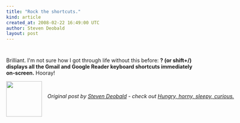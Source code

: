 ```yaml
---
title: "Rock the shortcuts."
kind: article
created_at: 2008-02-22 16:49:00 UTC
author: Steven Deobald
layout: post
---
```

<a onblur="try {parent.deselectBloggerImageGracefully();} catch(e) {}" href="http://bp2.blogger.com/_-c99fYySfc4/R78ADOgp1bI/AAAAAAAABcI/qez11drCamI/s1600-h/shift-slash.png"><img style="margin: 0px auto 10px; display: block; text-align: center; cursor: pointer;" src="http://bp2.blogger.com/_-c99fYySfc4/R78ADOgp1bI/AAAAAAAABcI/qez11drCamI/s400/shift-slash.png" alt="" id="BLOGGER_PHOTO_ID_5169850952679282098" border="0" /></a><br />Brilliant. I'm not sure how I got through life without this before: <span style="font-weight: bold;">? (or shift+/) displays all the Gmail and Google Reader keyboard shortcuts immediately on-screen.</span> Hooray!
<div class="author">
  <img src="http://nilenso.com/people/steven-200.png" style="width: 96px; height: 96;">
  <span style="position: absolute; padding: 32px 15px;">
    <i>Original post by <a href="http://twitter.com/deobald">Steven Deobald</a> - check out <a href="http://blog.deobald.ca/">Hungry, horny, sleepy, curious.</a></i>
  </span>
</div>
